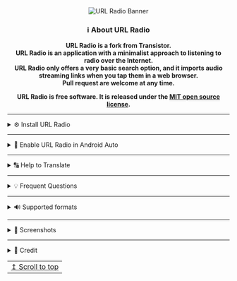 <div align="center">
<img src="https://user-images.githubusercontent.com/15986930/230761898-a43b46df-39de-40f2-80d2-5b411f36f87c.png" alt="URL Radio Banner">

### ℹ️ About URL Radio
**URL Radio is a fork from Transistor.** <br>
**URL Radio is an application with a minimalist approach to listening to radio over the Internet.** <br>
**URL Radio only offers a very basic search option, and it imports audio streaming links when you tap them in a web browser.** <br>
**Pull request are welcome at any time.**<br>

**URL Radio is free software. It is released under the [MIT open source license](https://opensource.org/licenses/MIT).**
</div>

----------------------------------------

<details>
<summary>⚙️ Install URL Radio</summary>
<br>
<a href="https://github.com/jamal2362/URL-Radio/releases/latest"><img src="https://user-images.githubusercontent.com/15986930/229208526-e5a63be5-0d0b-48ab-a222-9f2f2faf0ee4.png" height="80px"></a>
<a href="https://apt.izzysoft.de/fdroid/index/apk/com.jamal2367.urlradio"><img src="https://user-images.githubusercontent.com/15986930/229206676-6dcb5180-68d6-4339-aa0c-b9a0a4eed71c.png" height="80px"></a>
</details>

----------------------------------------

<details>
<summary>🚗 Enable URL Radio in Android Auto</summary>
<br>
It is possible to use URL Radio on Android Auto if you have enabled unknown sources in Android Auto developer settings.

To enable:
- Go to Android Auto settings and tap Version about 10 times to enable developer settings.
- Tap on the hamburger menu on the top right and tap on Developer Settings.
- Enable unknown sources.

URL Radio should be available in Android Auto the next time you launch it.
</details>

----------------------------------------

<details>
<summary>🔠 Help to Translate</summary>
<br>

To help us translate URL Radio, press the image below.  
We would be very happy if you help us with the translation.

[<img src="https://user-images.githubusercontent.com/15986930/117266967-12c12380-ae56-11eb-8ae0-d7914c402e74.png" alt="Crowdin" height="60">](https://crowdin.com/project/url-radio)

[![Crowdin](https://badges.crowdin.net/url-radio/localized.svg)](https://crowdin.com/project/url-radio)
</details>

----------------------------------------

<details>
<summary>💡 Frequent Questions</summary>

Q: How can I add a radio station  
A: There are three ways to add a radio station to URL Radio: Use Search, add playlist file address (M3U, PLS), enter a raw stream address. The last way will not support the update feature.

-------------------------------------------------------------------------

Q: How does the update feature work?  
A: The update feature will try to fetch the current stream address of a station as well as the updated name and station image. The feature will not work for stations added via a raw stream address, or for stations imported from URL Radio v3.

-------------------------------------------------------------------------

Q: Where do the radio station search results come from?  
A: URL Radio searches the [radio-browser.info](http://www.radio-browser.info/) online database.  
You can help out the radio-browser.info community by [adding the missing station](http://www.radio-browser.info/gui/#!/add) to their database.
</details>

----------------------------------------

<details>
<summary>🔊 Supported formats</summary>
<br>

| Supported formats  | 🔊 |
| ------------------ | -- |
| AAC                | ✅ |
| ASX                | ✅ |
| M3U                | ✅ |
| M3U8               | ✅ |
| MP3                | ✅ |
| OGG                | ✅ |
| OPUS               | ✅ |
| PLS                | ✅ |
| HLS (Experimental) | ⚠️ |
</details>

----------------------------------------

<details>
<summary>📱 Screenshots</summary>
  <br>
<img src="https://user-images.githubusercontent.com/15986930/225977291-a47b1126-b9d5-44c2-acff-582def3605c4.png" alt="Screenshot" height="600"> 
  <br> 
  <br>
<img src="https://user-images.githubusercontent.com/15986930/225977296-2d15495e-6bdc-486c-ab63-560aec77db28.png" alt="Screenshot 1" height="600">  
  <br>
  <br>
<img src="https://user-images.githubusercontent.com/15986930/225977299-06c88ff6-bc2a-45ce-9401-7f2d4af6f103.png" alt="Screenshot 2" height="600">  
  <br>
  <br>
<img src="https://user-images.githubusercontent.com/15986930/225977303-c9020998-7945-4897-9d29-3a639770a953.png" alt="Screenshot 3" height="600">  
  <br>
  <br>
<img src="https://user-images.githubusercontent.com/15986930/225977307-569475a4-0d99-47b7-b88d-f837c7247f3b.png" alt="Screenshot 4" height="600">  
  <br>
  <br>
<img src="https://user-images.githubusercontent.com/15986930/225977309-9bf131ff-9e53-4492-856f-26ba013e691d.png" alt="Screenshot 5" height="600">  
  <br>
  <br>
<img src="https://user-images.githubusercontent.com/15986930/225977316-5132c64a-692f-4293-91cc-d006cafe1ceb.png" alt="Screenshot 6" height="600">  
  <br>
  <br>
<img src="https://user-images.githubusercontent.com/15986930/225977312-29c164a1-de21-4269-886d-846712b7f598.png" alt="Screenshot 7" height="600">   
  <br>
  <br>
<img src="https://user-images.githubusercontent.com/15986930/225977319-f3bde476-0c55-4d1e-a380-11d3b2d8a5d8.png" alt="Screenshot 8" height="600">  
  
</details>

----------------------------------------

<details>
<summary>📜️ Credit</summary>

Base app [Transistor ❤️](https://codeberg.org/y20k/transistor)
</details>

<div align="right">
<table><td>
<a href="#start-of-content">↥ Scroll to top</a>
</td></table>
</div>
